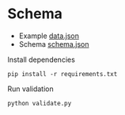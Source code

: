 # Schema

- Example [data.json](data.json)
- Schema [schema.json](schema.json)

Install dependencies
```
pip install -r requirements.txt
```

Run validation
```
python validate.py
```
